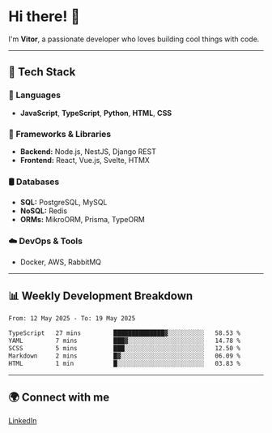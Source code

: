 
# Hi there! 👋

I'm **Vitor**, a passionate developer who loves building cool things with code.

---
## 🔧 Tech Stack

### 📌 Languages
- **JavaScript**, **TypeScript**, **Python**, **HTML**, **CSS**

### 🚀 Frameworks & Libraries
- **Backend:** Node.js, NestJS, Django REST
- **Frontend:** React, Vue.js, Svelte, HTMX

### 🛢️ Databases
- **SQL:** PostgreSQL, MySQL
- **NoSQL:** Redis
- **ORMs:** MikroORM, Prisma, TypeORM

### ☁️ DevOps & Tools
- Docker, AWS, RabbitMQ

---
## 📊 Weekly Development Breakdown

<!--START_SECTION:waka-->

```txt
From: 12 May 2025 - To: 19 May 2025

TypeScript   27 mins         ██████████████▓░░░░░░░░░░   58.53 %
YAML         7 mins          ███▓░░░░░░░░░░░░░░░░░░░░░   14.78 %
SCSS         5 mins          ███░░░░░░░░░░░░░░░░░░░░░░   12.50 %
Markdown     2 mins          █▓░░░░░░░░░░░░░░░░░░░░░░░   06.09 %
HTML         1 min           █░░░░░░░░░░░░░░░░░░░░░░░░   03.83 %
```

<!--END_SECTION:waka-->

---
## 🌍 Connect with me
[LinkedIn](https://www.linkedin.com/in/vitorlc)
